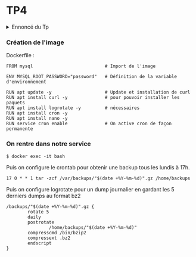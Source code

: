 # TP4
<details>
<summary>Ennoncé du Tp</summary>

```
Première partie :

Créez une image Docker qui contient tous les outils nécessaires pour mettre en place un système de backup automatique.

Deuxième partie :

Mettez en place une stratégie de backups grâce à cron qui génère un dump de la base de données tous les lundis à 17h et génère un fichier compressé en format gzip contenant la date de création.
```

</details>

### Création de l'image

Dockerfile :

```
FROM mysql                           # Import de l'image

ENV MYSQL_ROOT_PASSWORD="password"   # Définition de la variable d'environnement

RUN apt update -y                    # Update et installation de curl 
RUN apt install curl -y              # pour pouvoir installer les paquets 
RUN apt install logrotate -y         # nécessaires
RUN apt install cron -y
RUN apt install nano -y
RUN service cron enable              # On active cron de façon permanente
```

### On rentre dans notre service
`$ docker exec -it bash`

Puis on configure le crontab pour obtenir une backup tous les lundis à 17h.

`17 0 * * 1 tar -zcf /var/backups/"$(date +%Y-%m-%d)".gz /home/backups`

Puis on configure logrotate pour un dump journalier en gardant les 5 derniers dumps au format bz2

```
/backups/"$(date +%Y-%m-%d)".gz {
        rotate 5
        daily
        postrotate
                /home/backups/"$(date +%Y-%m-%d)"
        compresscmd /bin/bzip2
        compressext .bz2
        endscript
}
```